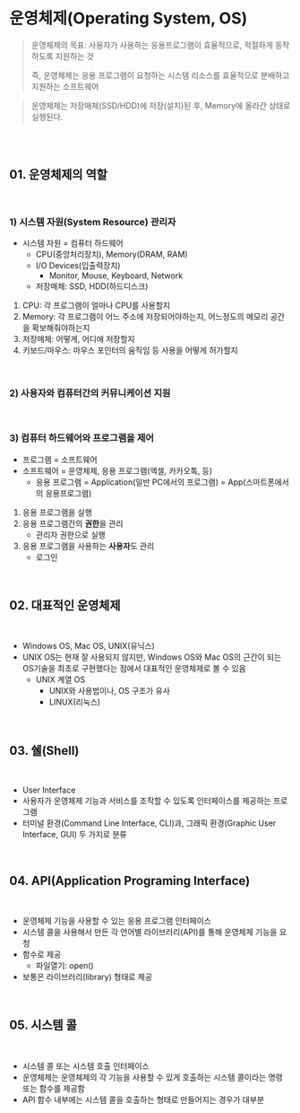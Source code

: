 # 운영체제(Operating System, OS)

> 운영체제의 목표: 사용자가 사용하는 응용프로그램이 효율적으로, 적절하게 동작하도록 지원하는 것
>
> 즉, 운영체제는 응용 프로그램이 요청하는 시스템 리소스를 효율적으로 분배하고 지원하는 소프트웨어

> 운영체제는 저장매체(SSD/HDD)에 저장(설치)된 후, Memory에 올라간 상태로 실행된다.

<br>

<br>

## 01. 운영체제의 역할

<br>

### 1) 시스템 자원(System Resource) 관리자

- 시스템 자원 = 컴퓨터 하드웨어
  - CPU(중앙처리장치), Memory(DRAM, RAM)
  - I/O Devices(입출력장치)
    - Monitor, Mouse, Keyboard, Network
  - 저장매체: SSD, HDD(하드디스크)

1. CPU: 각 프로그램이 얼마나 CPU를 사용할지
2. Memory: 각 프로그램이 어느 주소에 저장되어야하는지, 어느정도의 메모리 공간을 확보해줘야하는지
3. 저장매체: 어떻게, 어디에 저장할지
4. 키보드/마우스: 마우스 포인터의 움직임 등 사용을 어떻게 허가할지

<br>

### 2) 사용자와 컴퓨터간의 커뮤니케이션 지원

<br>

### 3) 컴퓨터 하드웨어와 프로그램을 제어

- 프로그램 = 소프트웨어
- 소프트웨어 = 운영체제, 응용 프로그램(엑셀, 카카오톡, 등)
  - 응용 프로그램 = Application(일반 PC에서의 프로그램) = App(스마트폰에서의 응용프로그램)

1. 응용 프로그램을 실행
2. 응용 프로그램간의 **권한**을 관리
   - 관리자 권한으로 실행
3. 응용 프로그램을 사용하는 **사용자**도 관리
   - 로그인

<br>

## 02. 대표적인 운영체제

<br>

- Windows OS, Mac OS, UNIX(유닉스)
- UNIX OS는 현재 잘 사용되지 않지만, Windows OS와 Mac OS의 근간이 되는 OS기술을 최초로 구현했다는 점에서 대표적인 운영체제로 볼 수 있음
  - UNIX 계열 OS
    - UNIX와 사용법이나, OS 구조가 유사
    - LINUX(리눅스)

<br>

## 03. 쉘(Shell)

<br>

- User Interface
- 사용자가 운영체제 기능과 서비스를 조작할 수 있도록 인터페이스를 제공하는 프로그램
- 터미널 환경(Command Line Interface, CLI)과, 그래픽 환경(Graphic User Interface, GUI) 두 가지로 분류

<br>

## 04. API(Application Programing Interface)

<br>

- 운영체제 기능을 사용할 수 있는 응용  프로그램 인터페이스
- 시스템 콜을 사용해서 만든 각 언어별 라이브러리(API)를 통해 운영체제 기능을 요청
- 함수로 제공
  - 파일열기: open()
- 보통은 라이브러리(library) 형태로 제공

<br>

## 05. 시스템 콜

<br>

- 시스템 콜 또는 시스템 호출 인터페이스
- 운영체제는 운영체제의 각 기능을 사용할 수 있게 호출하는 시스템 콜이라는 명령 또는 함수를 제공함
- API 함수 내부에는 시스템 콜을 호출하는 형태로 만들어지는 경우가 대부분